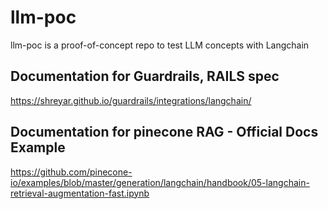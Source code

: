 # llm-poc
llm-poc is a proof-of-concept repo to test LLM concepts with Langchain

## Documentation for Guardrails, RAILS spec
https://shreyar.github.io/guardrails/integrations/langchain/

## Documentation for pinecone RAG - Official Docs Example
https://github.com/pinecone-io/examples/blob/master/generation/langchain/handbook/05-langchain-retrieval-augmentation-fast.ipynb
